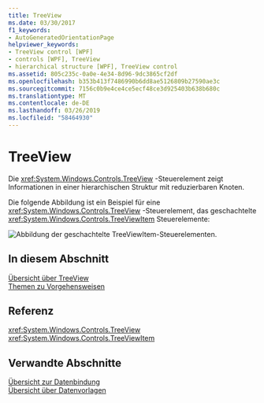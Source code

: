 ```yaml
---
title: TreeView
ms.date: 03/30/2017
f1_keywords:
- AutoGeneratedOrientationPage
helpviewer_keywords:
- TreeView control [WPF]
- controls [WPF], TreeView
- hierarchical structure [WPF], TreeView control
ms.assetid: 805c235c-0a0e-4e34-8d96-9dc3865cf2df
ms.openlocfilehash: b353b413f7486990b6dd8ae5126809b27590ae3c
ms.sourcegitcommit: 7156c0b9e4ce4ce5ecf48ce3d925403b638b680c
ms.translationtype: MT
ms.contentlocale: de-DE
ms.lasthandoff: 03/26/2019
ms.locfileid: "58464930"
---
```

# <a name="treeview"></a>TreeView
Die <xref:System.Windows.Controls.TreeView> -Steuerelement zeigt Informationen in einer hierarchischen Struktur mit reduzierbaren Knoten.  
  
 Die folgende Abbildung ist ein Beispiel für eine <xref:System.Windows.Controls.TreeView> -Steuerelement, das geschachtelte <xref:System.Windows.Controls.TreeViewItem> Steuerelemente:  
  
 ![Abbildung der geschachtelte TreeViewItem-Steuerelementen.](./media/treeview/nested-treeviewitem-controls.jpg)  
  
## <a name="in-this-section"></a>In diesem Abschnitt  
 [Übersicht über TreeView](treeview-overview.md)  
 [Themen zu Vorgehensweisen](treeview-how-to-topics.md)  
  
## <a name="reference"></a>Referenz  
 <xref:System.Windows.Controls.TreeView>  
  <xref:System.Windows.Controls.TreeViewItem>  
  
## <a name="related-sections"></a>Verwandte Abschnitte  
 [Übersicht zur Datenbindung](../data/data-binding-overview.md)  
  [Übersicht über Datenvorlagen](../data/data-templating-overview.md)
